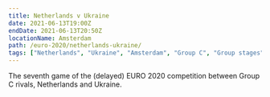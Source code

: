 ```yaml
---
title: Netherlands v Ukraine
date: 2021-06-13T19:00Z
endDate: 2021-06-13T20:50Z
locationName: Amsterdam
path: /euro-2020/netherlands-ukraine/
tags: ["Netherlands", "Ukraine", "Amsterdam", "Group C", "Group stages","EURO 2020"]
---
```


The seventh game of the (delayed) EURO 2020 competition between Group C rivals, Netherlands and Ukraine.